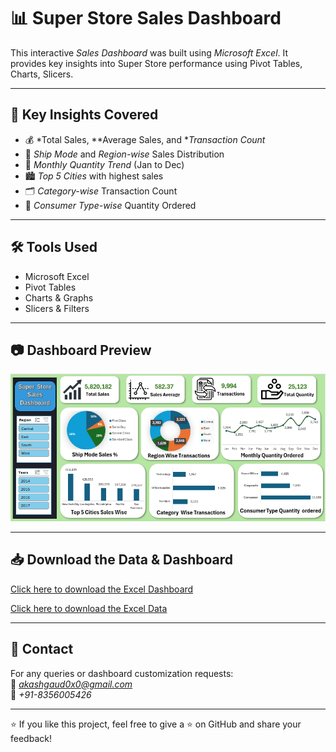 # 📊 Super Store Sales Dashboard

This interactive *Sales Dashboard* was built using *Microsoft Excel*. It provides key insights into Super Store performance using Pivot Tables, Charts, Slicers.

---

## 📌 Key Insights Covered

- 💰 *Total Sales, **Average Sales, and **Transaction Count*
- 🚚 *Ship Mode* and *Region-wise* Sales Distribution
- 📆 *Monthly Quantity Trend* (Jan to Dec)
- 🏙 *Top 5 Cities* with highest sales
- 🗂 *Category-wise* Transaction Count
- 👥 *Consumer Type-wise* Quantity Ordered

---

## 🛠 Tools Used

- Microsoft Excel
- Pivot Tables
- Charts & Graphs
- Slicers & Filters

---

## 📷 Dashboard Preview

![Super Store Dashboard Preview](images/superstore-dashboard-preview.png)


---

## 📥 Download the Data & Dashboard

[Click here to download the Excel Dashboard ](SuperStoreDashboard.xlsx)

[Click here to download the Excel Data](SuperstoreData.xlsx)



---

## 📧 Contact

For any queries or dashboard customization requests:  
📩 *akashgaud0x0@gmail.com*  
📱 *+91-8356005426*

---

⭐ If you like this project, feel free to give a ⭐ on GitHub and share your feedback!
